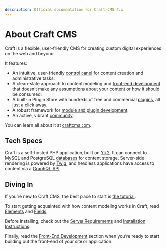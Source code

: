 ```yaml
---
description: Official documentation for Craft CMS 4.x
---
```


# About Craft CMS

Craft is a flexible, user-friendly CMS for creating custom digital experiences on the web and beyond.

It features:

- An intuitive, user-friendly [control panel](control-panel.md) for content creation and administrative tasks.
- A clean-slate approach to content modeling and [front-end development](dev/README.md) that doesn’t make any assumptions about your content or how it should be consumed.
- A built-in Plugin Store with hundreds of free and commercial [plugins](https://plugins.craftcms.com/), all just a click away.
- A robust framework for [module and plugin development](extend/README.md).
- An active, vibrant [community](https://craftcms.com/community).

You can learn all about it at [craftcms.com](https://craftcms.com).

## Tech Specs

Craft is a self-hosted PHP application, built on [Yii 2](https://www.yiiframework.com/). It can connect to MySQL and PostgreSQL [databases](config/db.md) for content storage. Server-side rendering is powered by [Twig](https://twig.symfony.com), and headless applications have access to content via a [GraphQL API](graphql.md).

## Diving In

If you’re new to Craft CMS, the best place to start is [the tutorial](/getting-started-tutorial/).

To start getting acquainted with how content modeling works in Craft, read [Elements](elements.md) and [Fields](fields.md).

Before installing, check out the [Server Requirements](requirements.md) and [Installation Instructions](installation.md).

Finally, read the [Front-End Development](dev/README.md) section when you’re ready to start building out the front-end of your site or application.
